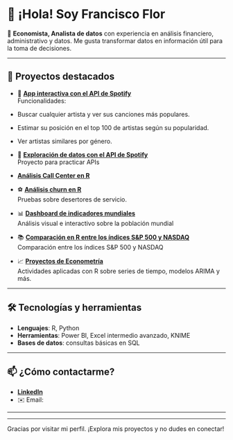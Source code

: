 # 👋 ¡Hola! Soy Francisco Flor

🎯 **Economista, Analista de datos** con experiencia en análisis financiero, administrativo y datos. 
Me gusta transformar datos en información útil para la toma de decisiones.

---

## 🚀 Proyectos destacados

- 🎵 **[App interactiva con el API de Spotify](https://co7co7.shinyapps.io/Spotify/)**  
Funcionalidades:
- Buscar cualquier artista y ver sus canciones más populares.
- Estimar su posición en el top 100 de artistas según su popularidad.
- Ver artistas similares por género.

- 🎵 **[Exploración de datos con el API de Spotify](https://co7co7.github.io/Spotify/)**  
  Proyecto para practicar APIs

- **[Análisis Call Center en R](https://co7co7.github.io/Call_Center/)**
  

- ⚽ **[Análisis churn en R](https://co7co7.github.io/Co7Co7.github.io-Prueba-churn/)**  
Pruebas sobre desertores de servicio.

- 📊 **[Dashboard de indicadores mundiales](https://co7co7.github.io/PowerBI_Indicadores-Mundiales/)**  
  Análisis visual e interactivo sobre la población mundial 

- 📚 **[Comparación en R entre los índices S&P 500 y NASDAQ](https://co7co7.github.io/Co7Co7.github.io-RStudio-Personal/)**  
  Comparación entre los índices S&P 500 y NASDAQ

  
- 📈 **[Proyectos de Econometría](https://co7co7.github.io/Econometrics/)**  
  Actividades aplicadas con R sobre series de tiempo, modelos ARIMA  y más.



---

## 🛠️ Tecnologías y herramientas

- **Lenguajes**: R, Python
- **Herramientas**: Power BI, Excel intermedio avanzado, KNIME
- **Bases de datos**: consultas básicas en SQL

---

## 📫 ¿Cómo contactarme?

- **[LinkedIn](https://www.linkedin.com/in/francisco-flor-5685a7238/)**
- ✉️ Email: 

---


---

Gracias por visitar mi perfil. ¡Explora mis proyectos y no dudes en conectar!
